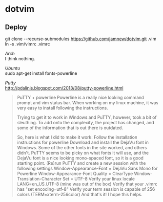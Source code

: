 # dotvim

## Deploy
git clone --recurse-submodules https://github.com/jamnew/dotvim.git .vim  
ln -s .vim/vimrc .vimrc

*Arch*  
I think nothing.

*Ubuntu*  
sudo apt-get install fonts-powerline

*Putty*  
http://pdalinis.blogspot.com/2013/08/putty-powerline.html  

> PuTTY + powerline
> Powerline is a really nice looking command prompt and vim status bar.  When working on my linux machine, it was very easy to install following the instructions.
>
> Trying to get it to work in Windows and PuTTY, however, took a bit of sleuthing.  To add onto the complexity, the project has changed, and some of the information that is out there is outdated.
>
> So, here is what I did to make it work:
> Follow the installation instructions for powerline
> Download and install the DejaVu font in Windows.  Some of the other fonts in the site worked, and others didn't.  PuTTY seems to be picky on what fonts it will use, and the DejaVu font is a nice looking mono-spaced font, so it is a good starting point.
> (Re)run PuTTY and create a new session with the following settings
> Window-Appearance-Font = DejaVu Sans Mono for Powerline
> Window-Appearance-Font Quality = ClearType
> Window-Translation-Character Set = UTF-8
> Verify your linux locale LANG=en_US.UTF-8  (mine was out of the box)
> Verify that your .vimrc has "set encoding=utf-8"
> Verify your term session is capable of 256 colors (TERM=xterm-256color)
> And that's it!  I hope this helps.
